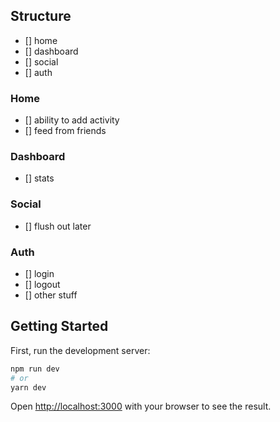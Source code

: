 ## Structure

- [] home
- [] dashboard
- [] social
- [] auth

### Home

- [] ability to add activity
- [] feed from friends

### Dashboard

- [] stats

### Social

- [] flush out later

### Auth

- [] login
- [] logout
- [] other stuff

## Getting Started

First, run the development server:

```bash
npm run dev
# or
yarn dev
```

Open [http://localhost:3000](http://localhost:3000) with your browser to see the result.
